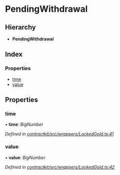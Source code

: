 # PendingWithdrawal

## Hierarchy

* **PendingWithdrawal**

## Index

### Properties

* [time]()
* [value]()

## Properties

### time

• **time**: _BigNumber_

_Defined in_ [_contractkit/src/wrappers/LockedGold.ts:41_](https://github.com/celo-org/celo-monorepo/blob/master/packages/contractkit/src/wrappers/LockedGold.ts#L41)

### value

• **value**: _BigNumber_

_Defined in_ [_contractkit/src/wrappers/LockedGold.ts:42_](https://github.com/celo-org/celo-monorepo/blob/master/packages/contractkit/src/wrappers/LockedGold.ts#L42)

